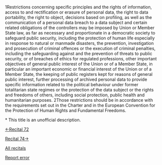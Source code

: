 
1Restrictions concerning specific principles and the rights of information, access to and rectification or erasure of personal data, the right to data portability, the right to object, decisions based on profiling, as well as the communication of a personal data breach to a data subject and certain related obligations of the controllers may be imposed by Union or Member State law, as far as necessary and proportionate in a democratic society to safeguard public security, including the protection of human life especially in response to natural or manmade disasters, the prevention, investigation and prosecution of criminal offences or the execution of criminal penalties, including the safeguarding against and the prevention of threats to public security, or of breaches of ethics for regulated professions, other important objectives of general public interest of the Union or of a Member State, in particular an important economic or financial interest of the Union or of a Member State, the keeping of public registers kept for reasons of general public interest, further processing of archived personal data to provide specific information related to the political behaviour under former totalitarian state regimes or the protection of the data subject or the rights and freedoms of others, including social protection, public health and humanitarian purposes. 2Those restrictions should be in accordance with the requirements set out in the Charter and in the European Convention for the Protection of Human Rights and Fundamental Freedoms.


\* This title is an unofficial description.




[←Recital 72](https://gdpr-info.eu/recitals/no-72/ "72 - Guidance of the European Data Protection Board Regarding Profiling")


[Recital 74→](https://gdpr-info.eu/recitals/no-74/ "74 - Responsibility and Liability of the Controller")


[All recitals](https://gdpr-info.eu/recitals/)

[Report error](https://gdpr-info.eu/gf/?TB_iframe=true&height=306 "Your message")

